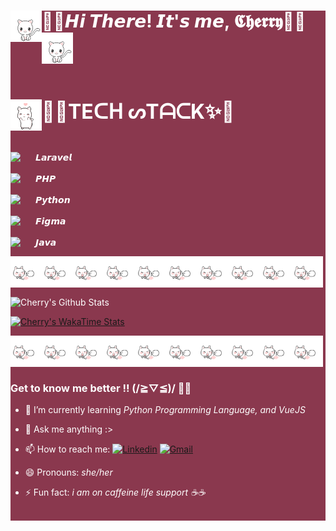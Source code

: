 <div class = "bg"; style = "background-color: #8A384E; color: white;">

# <img src="images/cat3.gif" align="left" width="50px">🌸🍒𝙃𝙞 𝙏𝙝𝙚𝙧𝙚! 𝙄𝙩'𝙨 𝙢𝙚, 𝕮𝖍𝖊𝖗𝖗𝖞🍒🌸<img src="images/cat3.gif" width="50px">
<br/>

 <img src="images/cat1.gif" align="left" width="50px"> <b style= "font-size:32px;"> 🎀✨TEᑕᕼ ᔕTᗩᑕK✨🎀 </b> 

<br/>

<img align="left" width="30px" style="padding-right: 10px;" src="https://cdn.jsdelivr.net/gh/devicons/devicon@latest/icons/laravel/laravel-original.svg"/> 𝙇𝙖𝙧𝙖𝙫𝙚𝙡
<br/>
<br/>
<img align="left" width="30px" style="padding-right: 10px;" src="https://cdn.jsdelivr.net/gh/devicons/devicon@latest/icons/php/php-original.svg"/> 𝙋𝙃𝙋
<br/> 
<br/>
<img align="left" width="30px" style="padding-right: 10px;" src="https://cdn.jsdelivr.net/gh/devicons/devicon@latest/icons/python/python-original.svg"/> 𝙋𝙮𝙩𝙝𝙤𝙣
<br/> 
<br/>
<img align="left" width="30px" style="padding-right: 10px;" src="https://cdn.jsdelivr.net/gh/devicons/devicon/icons/figma/figma-original.svg"/> 𝙁𝙞𝙜𝙢𝙖
<br/> 
<br/>
<img align="left" width="30px" style="padding-right: 10px;" src="https://cdn.jsdelivr.net/gh/devicons/devicon@latest/icons/java/java-original-wordmark.svg"/> 𝙅𝙖𝙫𝙖
<br/>

<img src="images/cat4.gif" align="left" width="50px"><img src="images/cat4.gif" align="left" width="50px"><img src="images/cat4.gif" align="left" width="50px"><img src="images/cat4.gif" align="left" width="50px"><img src="images/cat4.gif" align="left" width="50px"><img src="images/cat4.gif" align="left" width="50px"><img src="images/cat4.gif" align="left" width="50px"><img src="images/cat4.gif" align="left" width="50px"><img src="images/cat4.gif" align="left" width="50px"><img src="images/cat4.gif" align="left" width="50px">

<br/>
<br/>
<br/>

![Cherry's Github Stats](https://github-readme-stats.vercel.app/api?username=CH3RRYANNE&theme=dracula&show_icons=true)

[![Cherry's WakaTime Stats](https://github-readme-stats.vercel.app/api/wakatime?username=CH3RRYANNE&theme=dracula)](https://github.com/anuraghazra/github-readme-stats)


<img src="images/cat4.gif" align="left" width="50px"><img src="images/cat4.gif" align="left" width="50px"><img src="images/cat4.gif" align="left" width="50px"><img src="images/cat4.gif" align="left" width="50px"><img src="images/cat4.gif" align="left" width="50px"><img src="images/cat4.gif" align="left" width="50px"><img src="images/cat4.gif" align="left" width="50px"><img src="images/cat4.gif" align="left" width="50px"><img src="images/cat4.gif" align="left" width="50px"><img src="images/cat4.gif" align="left" width="50px">

<br/>
<br/>
<br/>


### Get to know me better !! (/≧▽≦)/ 🩷🩷
- 🌱 I’m currently learning <em>Python Programming Language, and VueJS</em>
- 💬 Ask me anything :>
- 📫 How to reach me: [![Linkedin](https://img.shields.io/badge/-LinkedIn-blue?style=flat&logo=Linkedin&logoColor=white)](www.linkedin.com/in/cherry-anne-d-32695a28b) [![Gmail](https://img.shields.io/badge/-Gmail-c14438?style=flat&logo=Gmail&logoColor=white)](mailto:cherryannedagunan@gmail.com)

- 😄 Pronouns: <em>she/her</em>
- ⚡ Fun fact: <em>i am on caffeine life support ☕☕</em> 


<br/>
</div>
